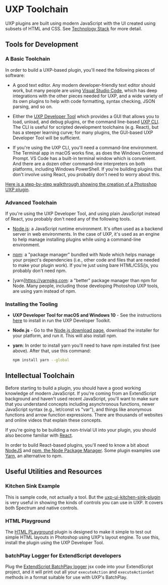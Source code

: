 # UXP Toolchain

UXP plugins are built using modern JavaScript with the UI created using subsets of HTML and CSS. See [Technology Stack](../) for more detail.

## Tools for Development

### A Basic Toolchain
In order to build a UXP-based plugin, you'll need the following pieces of software:

- A good text editor. Any modern developer-friendly text editor should work, but many people are using [Visual Studio Code](https://code.visualstudio.com), which has deep integrations with the other pieces needed for UXP, and a wide variety of its own plugins to help with code formatting, syntax checking, JSON parsing, and so on.

- Either the [UXP Developer Tool](../../uxp-developer-tool/) which provides a GUI that allows you to load, unload, and debug plugins, or the command line-based [UXP CLI](https://github.com/adobe-uxp/devtools-cli). The CLI is useful for scripted development toolchains (e.g. React), but has a steeper learning curve; for many plugins, the GUI-based UXP Developer Tool will be sufficient.

- If you're using the UXP CLI, you'll need a command-line environment. The Terminal app in macOS works fine, as does the Windows Command Prompt. VS Code has a built-in terminal window which is convenient. And there are a dozen other command-line interpreters on both platforms, including Windows PowerShell. If you're building plugins that don't involve using React, you probably don't need to worry about this.

[Here is a step-by-step walkthrough showing the creation of a Photoshop UXP plugin](../../udt-walkthrough/).

### Advanced Toolchain

 If you're using the UXP Developer Tool, and using plain JavaScript instead of React, you probably don't need any of the following tools.

- [Node.js](https://nodejs.org/en/): a JavaScript runtime environment. It's often used as a backend server in web environments. In the case of UXP, it's used as an engine to help manage installing plugins while using a command-line environment.

- [npm](https://www.npmjs.com): a "package manager" bundled with Node which helps manage your project's dependencies (i.e., other code and files that are needed to make your plugin work). If you're just using bare HTML/CSS/js, you probably don't need npm.

- [yarn]https://yarnpkg.com: a "better" package manager than npm for Node. Many people, including those developing Photoshop UXP tools, are using yarn instead of npm.

### Installing the Tooling
- __UXP Developer Tool for macOS and Windows 10__ - See the instructions [here](./devtool) to install in run the UXP Developer Toolkit.

-  __Node.js__ - Go to the [Node.js download page](https://nodejs.org/en/download/), download the installer for your platform, and run it. This will also install npm. 

- __yarn__: In order to install yarn you'll need to have npm installed first (see above). After that, use this command:

    ```bash
    npm install yarn --global
    ```

## Intellectual Toolchain
Before starting to build a plugin, you should have a good working knowledge of modern JavaScript. If you're coming from an ExtendScript background and haven't used recent JavaScript, you'll want to make sure that you understand concepts including asynchronous functions, newer JavaScript syntax (e.g., let/const vs "var"), and things like anonymous functions and arrow function expressions. There are thousands of websites and online videos that explain these concepts.

If you're going to be building a non-trivial UI into your plugin, you should also become familiar with [React](https://reactjs.org).

In order to build React-based plugins, you'll need to know a bit about [NodeJS](https://nodejs.org/en/) and [npm, the Node Package Manager](https://www.npmjs.com). Some plugin examples use [Yarn](https://yarnpkg.com), an alternative to npm.

## Useful Utilities and Resources

### Kitchen Sink Example
This is sample code, not actually a tool. But the [uxp-ui-kitchen-sink-plugin](https://github.com/AdobeDocs/uxp-photoshop-plugin-samples/tree/main/ui-kitchen-sink) is very useful in showing the kinds of controls you can use in UXP. It covers both Spectrum and native controls.

### HTML Playground
The [HTML PLayground](https://github.com/AdobeDocs/uxp-photoshop-plugin-samples/tree/main/ui-playground) plugin is designed to make it simple to test out simple HTML layouts in Photoshop using UXP's layout engine. To use this, install the plugin using the UXP Developer Tool.

### batchPlay Logger for ExtendScript developers

Plug the [ExtendScript BatchPlay logger](https://github.com/adobe-uxp/ps-es-to-uxp) jsx code into your ExtendScript project, and it will print out all your `executeAction` and `executeActionGet` methods in a format suitable for use with UXP's BatchPlay.
